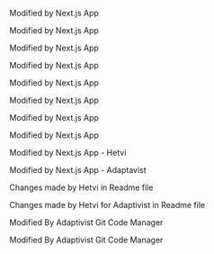 

Modified by Next.js App

Modified by Next.js App

Modified by Next.js App

Modified by Next.js App

Modified by Next.js App

Modified by Next.js App

Modified by Next.js App

Modified by Next.js App

Modified by Next.js App - Hetvi 

Modified by Next.js App - Adaptavist

Changes made by Hetvi in Readme file

Changes made by Hetvi for Adaptivist  in Readme file

Modified By Adaptivist Git Code Manager

Modified By Adaptivist Git Code Manager